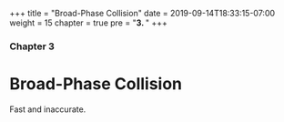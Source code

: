 +++
title = "Broad-Phase Collision"
date = 2019-09-14T18:33:15-07:00
weight = 15
chapter = true
pre = "<b>3. </b>"
+++

### Chapter 3

# Broad-Phase Collision

Fast and inaccurate.